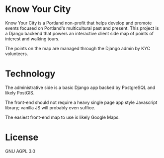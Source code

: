 # Know Your City

Know Your City is a Portland non-profit that helps develop and promote events
focused on Portland's multicultural past and present. This project is a Django
backend that powers an interactive client side map of points of interest and
walking tours.

The points on the map are managed through the Django admin by KYC volunteers.

# Technology

The administrative side is a basic Django app backed by PostgreSQL and likely PostGIS.

The front-end should not require a heavy single page app style Javascript
library; vanilla JS will probably even suffice.

The easiest front-end map to use is likely Google Maps.

# License

GNU AGPL 3.0
